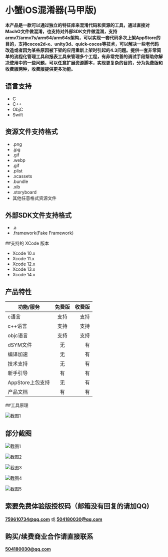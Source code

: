 # 小蟹iOS混淆器(马甲版)
**本产品是一款可以通过独立的特征库来混淆代码和资源的工具，通过直接对MachO文件做混淆，也支持对外部SDK文件做混淆，支持armv7/armv7s/arm64/arm64s架构，可以实现一套代码多次上架AppStore的目的，支持cocos2d-x、unity3d、quick-cocos等技术，可以解决一些老代码改造或者因为某些原因被下架的应用重新上架时引起的4.3问题。提供一套非常简单的流程化管理工具和报表工具来管理多个工程，有非常完善的调试手段帮助你解决使用中的一些问题，可以任意扩展资源脚本，实现更复杂的目的，分为免费版和收费版两种，收费版提供更多功能。**

## 语言支持
- C
- C++
- ObjC
- Swift

## 资源文件支持格式
- .png
- .jpg
- .gif
- .webp
- .gif
- .plist
- .xcassets
- .bundle
- .xib
- .storyboard
- 其他任意格式资源文件

## 外部SDK文件支持格式
- .a
- .framework(Fake Framework)

##支持的 XCode 版本
- Xcode 10.x
- Xcode 11.x
- Xcode 12.x
- Xcode 13.x
- Xcode 14.x

## 产品特性
功能/服务|免费版 | 收费版
---|:--:|---:
c语言|支持|支持
c++语言|支持|支持
objc语言|支持|支持
dSYM文件|无|有
编译加速|无|有
技术支持|无|有
新手引导|有|有
AppStore上包支持|无|有
产品文档|有|有

##工具原理

![截图1](http://m.qpic.cn/psc?/V51E5kN14aJcIX2j9YpC3rIJsV2taSpE/bqQfVz5yrrGYSXMvKr.cqVgJ5JP7O9nOl.d7B8cEy*BsRbailLTFUJXV7IM59DUHYPEl*EdlUoHuAd9**G1wLvQTM*EjJ8Du.yX1J8WbBLY!/b&bo=2gZCAwAAAAABB70!&rf=viewer_4)

## 部分截图
![截图1](http://m.qpic.cn/psc?/V51E5kN14aJcIX2j9YpC3rIJsV4ABzsj/TmEUgtj9EK6.7V8ajmQrEJzXeMaxKhzwN.2ZWHZVDndszDz3UHw9bKpjVbI7oY83JFIW2937mBcThVf.FeTDWtErsSGK.WV97XBFBtbBMPg!/b&bo=sAToA7AE6AMDNxI!&rf=viewer_4)

![截图2](http://m.qpic.cn/psc?/V51E5kN14aJcIX2j9YpC3rIJsV4ABzsj/TmEUgtj9EK6.7V8ajmQrEPAiOnnq99FfkYJjx2w54Drwt2ZkPndBswue0kcNs26PeYWRyaI8Po3TlNX5Fmx6wf8CSEVEbr1MOTT9CQT26ZI!/b&bo=eAWwBHgFsAQDNxI!&rf=viewer_4)

![截图3](http://m.qpic.cn/psc?/V51E5kN14aJcIX2j9YpC3rIJsV4ABzsj/TmEUgtj9EK6.7V8ajmQrEE1Yhk.07ZdR8kxCyZ7oBubMK*0IoL*jMeXdOuIZxfTMRfoxSPGiqqy.FQzkMlcxFvHCjaXP*TtlHgvl60Hq9X8!/b&bo=eAWwBHgFsAQDJwI!&rf=viewer_4)

![截图4](http://m.qpic.cn/psc?/V51E5kN14aJcIX2j9YpC3rIJsV4ABzsj/TmEUgtj9EK6.7V8ajmQrEJs3BgByz1FT3wBUyZ*MV*V8PrrA5iyHa*vIHHLZwl4OvifD01Gw8OyKWl8W1bViNH1SpSdyYvoVi5jW305BIHU!/b&bo=eAWwBHgFsAQDJwI!&rf=viewer_4)

![截图5](http://m.qpic.cn/psc?/V51E5kN14aJcIX2j9YpC3rIJsV4ABzsj/TmEUgtj9EK6.7V8ajmQrECvNlTxTVKFC23dM.AFkOC*z9O*D70dluH8Zheryt5DjSPNyj6Yy5mMijXllT8RZG3Y5B4a9nQjB8CtDKKRD*L0!/b&bo=5QSwBIcGQAYDZ9A!&rf=viewer_4)


## 索要免费体验版授权码（邮箱没有回复的请加QQ)
**759610734@qq.com** 或 **504180030@qq.com**

## 购买/续费商业合作请直接联系
**504180030@qq.com**
